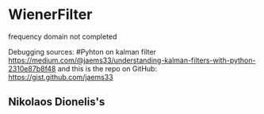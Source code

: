 # WienerFilter
frequency domain not completed

Debugging sources:
#Pyhton on kalman filter
https://medium.com/@jaems33/understanding-kalman-filters-with-python-2310e87b8f48 and this is the repo on GitHub: https://gist.github.com/jaems33


## Nikolaos Dionelis's 
